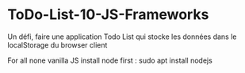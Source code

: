# ToDo-List-10-JS-Frameworks
Un défi, faire une application Todo List qui stocke les données dans le localStorage du browser client

For all none vanilla JS install node first :  sudo apt install nodejs
